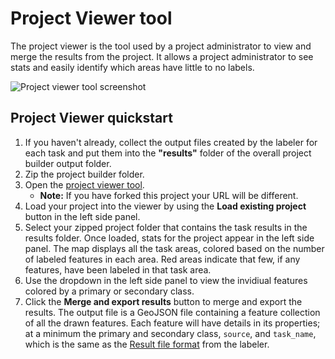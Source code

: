 # Project Viewer tool

The project viewer is the tool used by a project administrator to view and merge the results from the project. It allows a project administrator to see stats and easily identify which areas have little to no labels.

![Project viewer tool screenshot](assets/ProjectViewer.png)

## Project Viewer quickstart

1. If you haven't already, collect the output files created by the labeler for each task and put them into the **"results"** folder of the overall project builder output folder.
2. Zip the project builder folder.
3. Open the [project viewer tool](https://microsoft.github.io/satellite-imagery-labeling-tool/src/projectViewer.html). 
   - **Note:** If you have forked this project your URL will be different.
4. Load your project into the viewer by using the **Load existing project** button in the left side panel. 
5. Select your zipped project folder that contains the task results in the results folder. Once loaded, stats for the project appear in the left side panel. The map displays all the task areas, colored based on the number of labeled features in each area. Red areas indicate that few, if any features, have been labeled in that task area.
6. Use the dropdown in the left side panel to view the invidiual features colored by a primary or secondary class.
7. Click the **Merge and export results** button to merge and export the results. The output file is a GeoJSON file containing a feature collection of all the drawn features. Each feature will have details in its properties; at a minimum the primary and secondary class, `source`, and `task_name`, which is the same as the [Result file format](Labeler.md#result-file-format) from the labeler.
